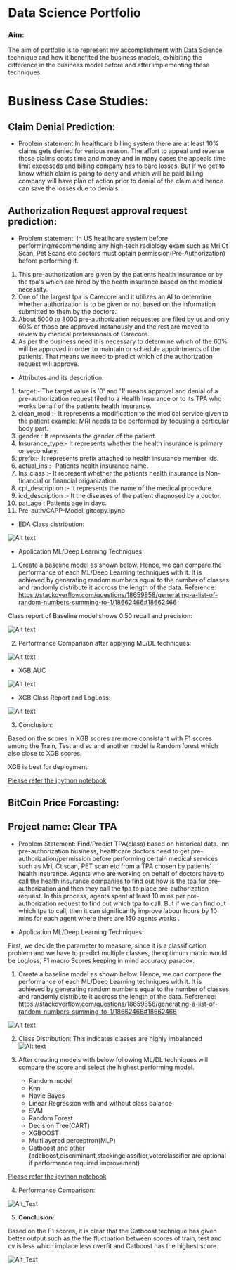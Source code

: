 # Data Science Portfolio

### Aim: 
The aim of portfolio is to represent my accomplishment with Data Science technique and how it benefited the business models, exhibiting the difference in the business model before and after implementing these techniques. 

 
# Business Case Studies:
## Claim Denial Prediction:
* Problem statement:In healthcare  billing system there are at least 10% claims gets denied for verious reason. The affort to appeal and reverse those claims costs time and money and in many cases the appeals time limit excesseds and billing company has to bare losses. But if we get to know which claim is going to deny and which will be paid billing company will have plan of action prior to denial of the claim and hence can save the losses due to denials.


## Authorization Request approval request prediction:
* Problem statement: In US heatlhcare system before performing/recommending any high-tech radiology exam such as Mri,Ct Scan, Pet Scans etc doctors must optain permission(Pre-Authorization) before performing it. 
1. This pre-authorization are given by the patients health insurance or by the tpa's which are hired by the heath insurance based on the medical necessity.
2. One of the largest tpa is Carecore and it utilizes an AI to determine whether authorization is to be given or not based on the information submitted to them by the doctors.
3. About 5000 to 8000 pre-authorization requestes are filed by us and only 60% of those are approved instanously and the rest are moved to review by medical prefessionals of Carecore. 
4. As per the business need it is necessary to determine which of the 60% will be approved in order to maintain or schedule appointments of the patients. That means we need to predict which of the authorization request will approve. 

* Attributes and its description:

1. target:- The target value is '0' and '1' means approval and denial of a pre-authorization request filed to a Health Insurance or to its TPA who works behalf of the patients health insurance. 
2. clean_mod :- It represents a modification to the medical service given to the patient example: MRI needs to be performed by focusing a perticular body part.
3. gender : It represents the gender of the patient. 
4. Insurance_type:- It represents whether the health insurance is primary or secondary.
5. prefix:- It represents prefix attached to health insurance member ids.
6. actual_ins :- Patients health insurance name.
7. Ins_class :- It represent whether the patients health insurance is Non-financial or financial origanization.
8. cpt_description :- It represents the name of the medical procedure. 
9. icd_description :- It the diseases of the patient diagnosed by a doctor. 
10. pat_age : Patients age in days.
11. Pre-auth/CAPP-Model_gitcopy.ipynb

* EDA
Class distribution: 

![Alt text](Pre-auth/target_ratio.jpg)

* Application ML/Deep Learning Techniques:

1. Create a baseline model as shown below. Hence, we can compare the performance of each ML/Deep Learning techniques with it. It is achieved by generating random numbers equal to the number of classes and randomly distribute it accross the length of the data.
Reference: https://stackoverflow.com/questions/18659858/generating-a-list-of-random-numbers-summing-to-1/18662466#18662466

Class report of Baseline model shows 0.50 recall and precision:

![Alt text](Pre-auth/PREAUTH_BASELINE.jpg)


2. Performance Comparison after applying ML/DL techniques:

![Alt text](Pre-auth/Preauth_score.jpg)

* XGB AUC 

![Alt text](Pre-auth/preauth_xgb_auc.jpg)

* XGB Class Report and LogLoss:

![Alt text](Pre-auth/xgb_class_report.jpg)

3. Conclusion: 

Based on the scores in XGB scores are more consistant with F1 scores among the Train, Test and sc and another model is Random forest which also close to XGB scores.

XGB is best for deployment. 

[Please refer the ipython notebook](https://github.com/omshri29/Data-Science-Portfolio/blob/a2f957b258d9f5494772319f7f0556cc9db1309e/TPA/TPA%20models%20with%20master%20payor%20and%20original%20payor%20name.ipynb)

## BitCoin Price Forcasting:
## Project name: Clear TPA

* Problem Statement: Find/Predict TPA(class) based on historical data. Inn pre-authorization business, healthcare doctors need to get pre-authorization/permission before performing certain medical services such as Mri, Ct scan, PET scan etc from a TPA chosen by patients’ health insurance. 
  Agents who are working on behalf of doctors have to call the health insurance companies to find out how is the tpa for pre-authorization and then they call the tpa to place pre-authorization request. In this process, agents spent at least 10 mins per pre-authorization request to find out which tpa to call. But if we can find out which tpa to call, then it can significantly improve labour hours by 10 mins for each agent where there are 150 agents works . 

* Application ML/Deep Learning Techniques:

First, we decide the parameter to measure, since it is a classification problem and we have to predict multiple classes, the optimum matric would be Logloss, F1 macro Scores keeping in mind accuracy paradox. 
1. Create a baseline model as shown below. Hence, we can compare the performance of each ML/Deep Learning techniques with it. It is achieved by generating random numbers equal to the number of classes and randomly distribute it accross the length of the data.
Reference: https://stackoverflow.com/questions/18659858/generating-a-list-of-random-numbers-summing-to-1/18662466#18662466

![Alt text](/baseline_score.jpg)

2. Class Distribution:
This indicates classes are highly imbalanced
![Alt text](TPA/TPAClass_dist.jpg)


3. After creating models with below following ML/DL techniques will compare the score and select the highest performing model.
   * Random model
   * Knn
   * Navie Bayes
   * Linear Regression with and without class balance
   * SVM
   * Random Forest
   * Decision Tree(CART)
   * XGBOOST
   * Multilayered perceptron(MLP)
   * Catboost and other (adaboost,discriminant,stackingclassifier,voterclassifier are optional if performance required improvement)

[Please refer the ipython notebook](https://github.com/omshri29/Data-Science-Portfolio/blob/a2f957b258d9f5494772319f7f0556cc9db1309e/TPA/TPA%20models%20with%20master%20payor%20and%20original%20payor%20name.ipynb)

4. Performance Comparison:

![Alt_Text](TPA/tpa_comparison.jpg)

5. **Conclusion:**

Based on the F1 scores, it is clear that the Catboost technique has given better output such as the the fluctuation between scores of train, test and cv is less which implace less overfit and Catboost has the highest score.  


![Alt_Text](TPA/tpa_classreport.jpg)
